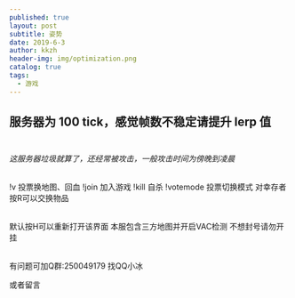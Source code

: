 ```yaml
---
published: true
layout: post
subtitle: 姿势
date: 2019-6-3
author: kkzh
header-img: img/optimization.png
catalog: true
tags:
  - 游戏
---
```



 ## 服务器为 100 tick，感觉帧数不稳定请提升 lerp 值<br><br>
  
 _这服务器垃圾就算了，还经常被攻击，一般攻击时间为傍晚到凌晨_ <br><br>
  
!v  投票换地图、回血
!join 加入游戏
!kill 自杀
!votemode  投票切换模式
对幸存者按R可以交换物品<br><br>
  
 默认按H可以重新打开该界面
本服包含三方地图并开启VAC检测
不想封号请勿开挂<br><br>
  
有问题可加Q群:250049179
找QQ小冰  

或者留言
